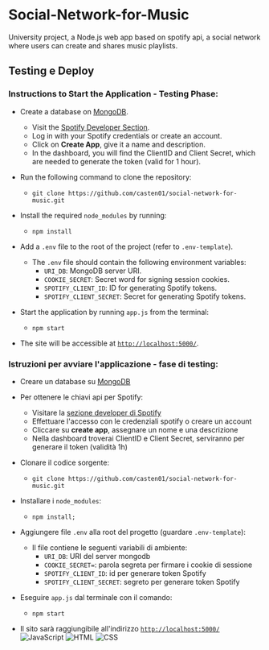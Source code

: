

# Social-Network-for-Music
University project, a Node.js web app based on spotify api, a social network where users can create and shares music playlists.

## Testing e Deploy

### Instructions to Start the Application - **Testing Phase**:

- Create a database on [MongoDB](https://www.mongodb.com/it-it).
   - Visit the [Spotify Developer Section](https://developer.spotify.com/).
   - Log in with your Spotify credentials or create an account.
   - Click on **Create App**, give it a name and description.
   - In the dashboard, you will find the ClientID and Client Secret, which are needed to generate the token (valid for 1 hour).

- Run the following command to clone the repository:
  - `git clone https://github.com/casten01/social-network-for-music.git`
- Install the required `node_modules` by running:
  - `npm install`

- Add a `.env` file to the root of the project (refer to `.env-template`).
  - The `.env` file should contain the following environment variables:
     - `URI_DB`: MongoDB server URI.
     - `COOKIE_SECRET`: Secret word for signing session cookies.
     - `SPOTIFY_CLIENT_ID`: ID for generating Spotify tokens.
     - `SPOTIFY_CLIENT_SECRET`: Secret for generating Spotify tokens.

- Start the application by running `app.js` from the terminal:
  - `npm start`
- The site will be accessible at [`http://localhost:5000/`](http://localhost:5000/).


### Istruzioni per avviare l'applicazione - **fase di testing**:
- Creare un database su [MongoDB](https://www.mongodb.com/it-it)
- Per ottenere le chiavi api per Spotify:
   - Visitare la [sezione developer di Spotify](https://developer.spotify.com/) 
   - Effettuare l'accesso con le credenziali spotify o creare un account
   - Cliccare su **create app**, assegnare un nome e una descrizione
   - Nella dashboard troverai ClientID e Client Secret, serviranno per generare il token (validità 1h) 

- Clonare il codice sorgente:
  - `git clone https://github.com/casten01/social-network-for-music.git`
- Installare i `node_modules`:
  - `npm install;`
- Aggiungere file `.env` alla root del progetto (guardare `.env-template`):
  - Il file contiene le seguenti variabili di ambiente:
    - `URI_DB`: URI del server mongodb
    - `COOKIE_SECRET=`: parola segreta per firmare i cookie di sessione
    - `SPOTIFY_CLIENT_ID`: id per generare token Spotify
    - `SPOTIFY_CLIENT_SECRET`: segreto per generare token Spotify
- Eseguire `app.js` dal terminale con il comando:
  - `npm start`
- Il sito sarà raggiungibile all'indirizzo [`http://localhost:5000/`](http://localhost:5000/)
![JavaScript](https://img.shields.io/badge/JavaScript-Used-yellow.svg) ![HTML](https://img.shields.io/badge/HTML-Used-orange.svg) ![CSS](https://img.shields.io/badge/CSS-Used-blue.svg)
